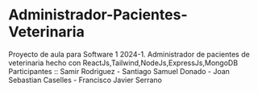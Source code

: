 # Administrador-Pacientes-Veterinaria
Proyecto de aula para Software 1 2024-1.
Administrador de pacientes de veterinaria hecho con ReactJs,Tailwind,NodeJs,ExpressJs,MongoDB
Participantes :: Samir Rodriguez  - Santiago Samuel Donado  - Joan Sebastian Caselles  - Francisco Javier Serrano

